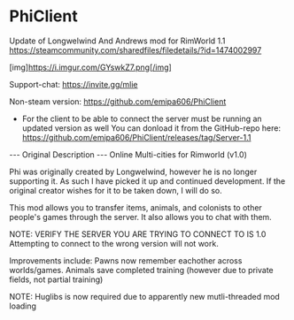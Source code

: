 ﻿# PhiClient


Update of Longwelwind And Andrews mod for RimWorld 1.1
https://steamcommunity.com/sharedfiles/filedetails/?id=1474002997

[img]https://i.imgur.com/GYswkZ7.png[/img]

Support-chat:
https://invite.gg/mlie

Non-steam version:
https://github.com/emipa606/PhiClient

- For the client to be able to connect the server must be running an updated version as well
You can donload it from the GitHub-repo here:
https://github.com/emipa606/PhiClient/releases/tag/Server-1.1
	
--- Original Description ---
Online Multi-cities for Rimworld (v1.0)

Phi was originally created by Longwelwind, however he is no longer supporting it. As such I have picked it up and continued development. If the original creator wishes for it to be taken down, I will do so.

This mod allows you to transfer items, animals, and colonists to other people's games through the server.
It also allows you to chat with them.

NOTE: VERIFY THE SERVER YOU ARE TRYING TO CONNECT TO IS 1.0
Attempting to connect to the wrong version will not work.

Improvements include:
Pawns now remember eachother across worlds/games.
Animals save completed training (however due to private fields, not partial training)

NOTE:
Huglibs is now required due to apparently new mutli-threaded mod loading
